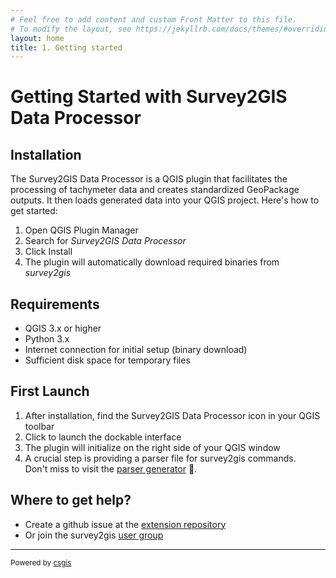 ```yaml
---
# Feel free to add content and custom Front Matter to this file.
# To modify the layout, see https://jekyllrb.com/docs/themes/#overriding-theme-defaults
layout: home
title: 1. Getting started
---
```


# Getting Started with Survey2GIS Data Processor

## Installation

The Survey2GIS Data Processor is a QGIS plugin that facilitates the processing of tachymeter data and creates standardized GeoPackage outputs. It then loads generated data into your QGIS project. Here's how to get started:

1. Open QGIS Plugin Manager
2. Search for _Survey2GIS Data Processor_
3. Click Install
4. The plugin will automatically download required binaries from _survey2gis_

## Requirements

- QGIS 3.x or higher
- Python 3.x
- Internet connection for initial setup (binary download)
- Sufficient disk space for temporary files

## First Launch

1. After installation, find the Survey2GIS Data Processor icon in your QGIS toolbar
2. Click to launch the dockable interface
3. The plugin will initialize on the right side of your QGIS window
4. A crucial step is providing a parser file for survey2gis commands. \
Don't miss to visit the [parser generator](https://parser-generator.survey-tools.org/) 🚀.

## Where to get help?

- Create a github issue at the [extension repository](https://github.com/survey2gis/s2g-qgis-extension)
- Or join the survey2gis [user group](https://groups.io/g/survey2gis/topics)

<hr>
<small>Powered by <a href="https://csgis.de/" target="_blank">csgis</a></small>